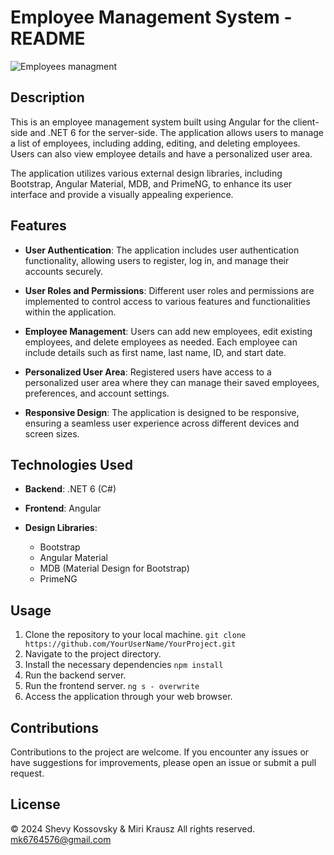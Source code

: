# Employee Management System - README

![Employees managment](../תרגיל%20פרקטיקום/employee_client/src/assets/images/screenshot.png)

## Description

This is an employee management system built using Angular for the client-side and .NET 6 for the server-side. The application allows users to manage a list of employees, including adding, editing, and deleting employees. Users can also view employee details and have a personalized user area.

The application utilizes various external design libraries, including Bootstrap, Angular Material, MDB, and PrimeNG, to enhance its user interface and provide a visually appealing experience.

## Features

- **User Authentication**: The application includes user authentication functionality, allowing users to register, log in, and manage their accounts securely.
  
- **User Roles and Permissions**: Different user roles and permissions are implemented to control access to various features and functionalities within the application.

- **Employee Management**: Users can add new employees, edit existing employees, and delete employees as needed. Each employee can include details such as first name, last name, ID, and start date.

- **Personalized User Area**: Registered users have access to a personalized user area where they can manage their saved employees, preferences, and account settings.

- **Responsive Design**: The application is designed to be responsive, ensuring a seamless user experience across different devices and screen sizes.

## Technologies Used

- **Backend**: .NET 6 (C#)
  
- **Frontend**: Angular
  
- **Design Libraries**:
  - Bootstrap
  - Angular Material
  - MDB (Material Design for Bootstrap)
  - PrimeNG

## Usage

1. Clone the repository to your local machine.
```git clone https://github.com/YourUserName/YourProject.git```
2. Navigate to the project directory.
3. Install the necessary dependencies
```npm install```
4. Run the backend server.
5. Run the frontend server.
```ng s - overwrite```     
6. Access the application through your web browser.

## Contributions

Contributions to the project are welcome. If you encounter any issues or have suggestions for improvements, please open an issue or submit a pull request.

## License
© 2024 Shevy Kossovsky & Miri Krausz All rights reserved. mk6764576@gmail.com

